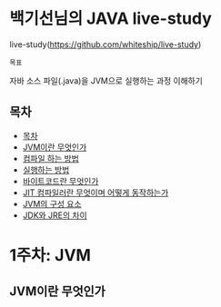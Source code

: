 # 백기선님의 JAVA live-study
live-study(https://github.com/whiteship/live-study)

`목표`

자바 소스 파일(.java)을 JVM으로 실행하는 과정 이해하기


## 목차
<!-- TOC -->


- [목차](#목차)
- [JVM이란 무엇인가](#JVM이란-무엇인가)
- [컴파일 하는 방법](#컴파일-하는-방법)
- [실행하는 방법](#실행하는-방법)
- [바이트코드란 무엇인가](#바이트코드란-무엇인가)
- [JIT 컴파일러란 무엇이며 어떻게 동작하는가](#JIT-컴파일러란-무엇이며-어떻게-동작하는가)
- [JVM의 구성 요소](#JVM의-구성-요소)
- [JDK와 JRE의 차이](#JDK와-JRE의-차이)


# 1주차: JVM


## JVM이란 무엇인가

<!-- 텍스트 입력하기 -->





